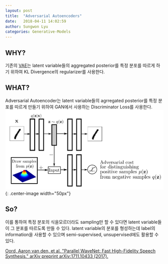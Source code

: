 ```yaml
---
layout: post
title:  "Adversarial Autoencoders"
date:   2018-04-11 14:02:59
author: Sungwon Lyu
categories: Generative-Models
---
```


## WHY? 
기존의 [VAE](https://lyusungwon.github.io/dl/2018/02/11/vae.html)는 latent variable들의 aggregated posterior를 특정 분포를 따르게 하기 위하여 KL Divergence의 regularizer를 사용한다.  

## WHAT?
Adversarial Autoencoder는 latent variable들의 agrregated posterior를 특정 분포를 따르게 만들기 위하여 GAN에서 사용하는 Discriminator Loss를 사용한다. 
![image](/assets/images/aae.png){: .center-image width="50px"}

## So?
이를 통하여 특정 분포의 식을모르더라도 sampling만 할 수 있다면 latent variable들이 그 분포를 따르도록 만들 수 있다. latent variable의 분포를 형성하는데 label의 information을 사용할 수 있으며 semi-supervised, unsupervised에도 활용할 수 있다. 

[Oord, Aaron van den, et al. "Parallel WaveNet: Fast High-Fidelity Speech Synthesis." arXiv preprint arXiv:1711.10433 (2017).](https://arxiv.org/abs/1711.10433)

